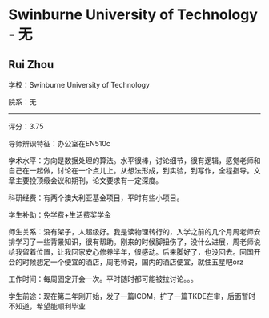 # Swinburne University of Technology - 无

## Rui Zhou

学校：Swinburne University of Technology

院系：无

* * *

评分：3.75

导师辨识特征：办公室在EN510c

学术水平：方向是数据处理的算法。水平很棒，讨论细节，很有逻辑，感觉老师和自己在一起做，讨论在一个点儿上。从想法形成，到实验，到写作，全程指导。文章主要投顶级会议和期刊，论文要求有一定深度。

科研经费：有两个澳大利亚基金项目，平时有些小项目。

学生补助：免学费+生活费奖学金

师生关系：没有架子，人超级好。我是读物理转行的，入学之前的几个月周老师安排学习了一些背景知识，很有帮助。刚来的时候脚扭伤了，没什么进展，周老师说给我留着位置，让我回家安心修养半年，很感动。后来脚好了，也没回去。回国开会的时候想定一个便宜的酒店，周老师说，国内的酒店便宜，就住五星吧orz

工作时间：每周固定开会一次。平时随时都可能被拉讨论。。。

学生前途：现在第二年刚开始，发了一篇ICDM，扩了一篇TKDE在审，后面暂时不知道，希望能顺利毕业